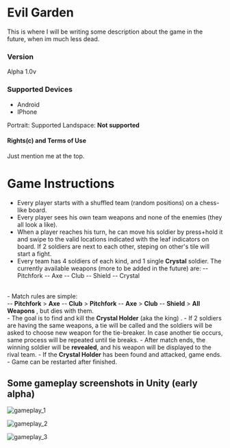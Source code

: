 
# Evil Garden

This is where I will be writing some description about the game in the future, when im much less dead.
### Version
Alpha 1.0v
### Supported Devices
- Android
- IPhone

Portrait: Supported
Landspace: <b>Not supported</b>
#### Rights(c) and Terms of Use
Just mention me at the top.
# Game Instructions
-   Every player starts with a  shuffled team (random positions) on a chess-like board.
-   Every player sees his own team weapons and none of the enemies (they all look a like).
-   When a player reaches his turn, he can move his soldier by press+hold it and swipe to the valid locations indicated with the leaf indicators on board. If 2 soldiers are next to each other, steping on other's tile will start a fight.
- Every team has 4 soldiers of each kind, and 1 single <b>Crystal</b> soldier. The currently available weapons (more to be added in the future) are:
-- Pitchfork
-- Axe
-- Club
-- Shield
-- Crystal
<br>
-  Match rules are simple:<br>
-- <b> Pitchfork</b> > <b>Axe</b>
-- <b> Club</b> > <b>Pitchfork</b>
-- <b> Axe</b> > <b>Club</b>
-- <b> Shield</b> > <b> All Weapons</b> , but dies with them. <br>
-   The goal is to find and kill the <b>Crystal Holder</b> (aka the king) .
- If 2 soldiers are having the same weapons, a tie will be called and the soldiers will be asked to choose new weapon for the tie-breaker. In case another tie occurs, same process will be repeated until tie breaks.
- After match ends, the winning soldier will be <b>revealed</b>, and his weapon will be displayed to the rival team.
- If the <b>Crystal Holder</b> has been found and attacked, game ends. 
- Game can be restarted after finished.

## Some gameplay screenshots in Unity (early alpha)
![gameplay_1](https://user-images.githubusercontent.com/21342315/45220861-ea9d5300-b2af-11e8-82f9-694b4748d82e.png)

![gameplay_2](https://user-images.githubusercontent.com/21342315/45220889-086ab800-b2b0-11e8-8585-ede418e670bf.png)

![gameplay_3](https://user-images.githubusercontent.com/21342315/45220936-2fc18500-b2b0-11e8-854a-96356406915f.png)
